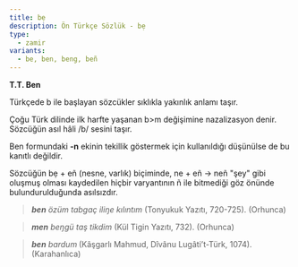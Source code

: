 ```yaml
---
title: bẹ
description: Ön Türkçe Sözlük - bẹ
type:
  - zamir
variants:
  - be, ben, beng, beñ
---
```

**T.T. Ben**

Türkçede b ile başlayan sözcükler sıklıkla yakınlık anlamı taşır.

Çoğu Türk dilinde ilk harfte yaşanan b>m değişimine nazalizasyon denir. Sözcüğün asıl hâli /b/ sesini taşır.

Ben formundaki **-n** ekinin tekillik göstermek için kullanıldığı düşünülse de bu kanıtlı değildir.

Sözcüğün bẹ + eñ (nesne, varlık) biçiminde, ne + eñ -> neñ "şey" gibi oluşmuş olması kaydedilen hiçbir varyantının ñ ile bitmediği göz önünde bulundurulduğunda asılsızdır.

> **_ben_**_&#160;özüm tabgaç iliŋe kılıntım_ (Tonyukuk Yazıtı, 720-725). (Orhunca)

> **_men_**_&#160;beŋgü taş tikdim_ (Kül Tigin Yazıtı, 732). (Orhunca)

> **_ben_**_&#160;bardum_**&#160;**(Kâşgarlı Mahmud, Dîvânu Lugâti’t-Türk, 1074). (Karahanlıca)
